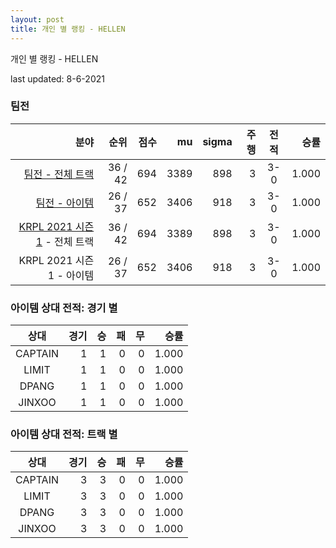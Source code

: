 ```yaml
---
layout: post
title: 개인 별 랭킹 - HELLEN 
---
```



개인 별 랭킹 - HELLEN 


last updated: 8-6-2021


### 팀전

| 분야 | 순위 | 점수 | mu | sigma | 주행 | 전적 | 승률 |
|---:|---:|---:|---:|---:|---:|:---:|---:|
| [팀전 - 전체 트랙](../team-full) | 36 / 42 | 694 | 3389 | 898 | 3 | 3-0 | 1.000 |
| [팀전 - 아이템](../team-item) | 26 / 37 | 652 | 3406 | 918 | 3 | 3-0 | 1.000 |
| [KRPL 2021 시즌 1](../teams-t2021_1) - 전체 트랙 | 36 / 42 | 694 | 3389 | 898 | 3 | 3-0 | 1.000 |
| KRPL 2021 시즌 1 - 아이템 | 26 / 37 | 652 | 3406 | 918 | 3 | 3-0 | 1.000 |

### 아이템 상대 전적: 경기 별

| 상대 | 경기 | 승 | 패 | 무 | 승률 |
|:---:|---:|---:|---:|---:|---:|
| CAPTAIN | 1 | 1 | 0 | 0 | 1.000 |
| LIMIT | 1 | 1 | 0 | 0 | 1.000 |
| DPANG | 1 | 1 | 0 | 0 | 1.000 |
| JINXOO | 1 | 1 | 0 | 0 | 1.000 |

### 아이템 상대 전적: 트랙 별

| 상대 | 경기 | 승 | 패 | 무 | 승률 |
|:---:|---:|---:|---:|---:|---:|
| CAPTAIN | 3 | 3 | 0 | 0 | 1.000 |
| LIMIT | 3 | 3 | 0 | 0 | 1.000 |
| DPANG | 3 | 3 | 0 | 0 | 1.000 |
| JINXOO | 3 | 3 | 0 | 0 | 1.000 |

